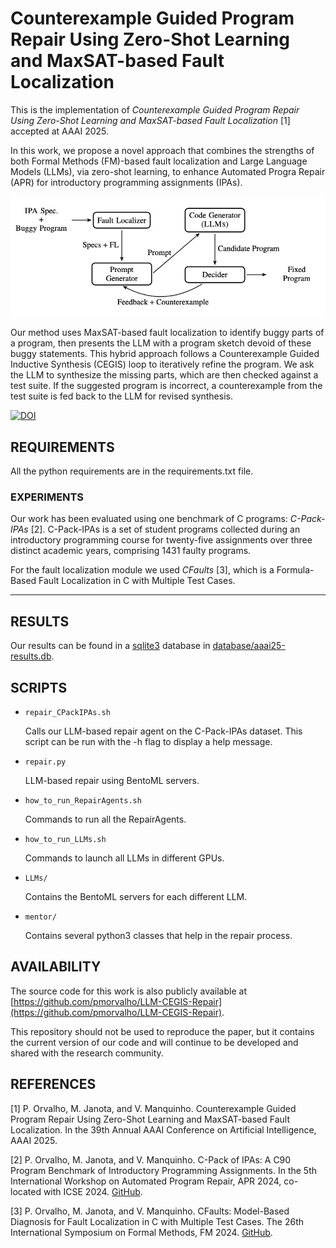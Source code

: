 # Counterexample Guided Program Repair Using Zero-Shot Learning and MaxSAT-based Fault Localization

This is the implementation of _Counterexample Guided Program Repair Using Zero-Shot Learning and MaxSAT-based Fault Localization_ [1] accepted at AAAI 2025.

In this work, we propose a novel approach that combines the strengths of both Formal Methods (FM)-based fault localization and Large Language Models (LLMs), via zero-shot learning, to enhance Automated Progra Repair (APR) for introductory programming assignments (IPAs).

![Overview of our work](LLM-CEGIS-Repair.png)


Our method uses MaxSAT-based fault localization to identify buggy parts of a program, then presents the LLM with a program sketch devoid of these buggy statements.
This hybrid approach follows a Counterexample Guided Inductive Synthesis (CEGIS) loop to iteratively refine the program. We ask the LLM to synthesize the missing parts, which are then checked against a test suite.
If the suggested program is incorrect, a counterexample from the test suite is fed back to the LLM for revised synthesis.

[![DOI](https://zenodo.org/badge/DOI/10.5281/zenodo.14517771.svg)](https://doi.org/10.5281/zenodo.14517771)

## REQUIREMENTS

All the python requirements are in the requirements.txt file.

### EXPERIMENTS

Our work has been evaluated using one benchmark of C programs: _C-Pack-IPAs_ [2]. C-Pack-IPAs is a set of student programs collected during an introductory programming course for twenty-five assignments over three distinct academic years, comprising 1431 faulty programs.

For the fault localization module we used _CFaults_ [3], which is a Formula-Based Fault Localization in C with Multiple Test Cases.

**************************

## RESULTS

Our results can be found in a [sqlite3](https://docs.python.org/3/library/sqlite3.html) database in [database/aaai25-results.db](database/aaai25-results.db).

## SCRIPTS

- `repair_CPackIPAs.sh`

  Calls our LLM-based repair agent on the C-Pack-IPAs dataset.
  This script can be run with the -h flag to display a help message.

- `repair.py`

   LLM-based repair using BentoML servers.

- `how_to_run_RepairAgents.sh`

   Commands to run all the RepairAgents.

- `how_to_run_LLMs.sh`

   Commands to launch all LLMs in different GPUs.

- `LLMs/`

   Contains the BentoML servers for each different LLM.

- `mentor/`

   Contains several python3 classes that help in the repair process.

## AVAILABILITY

The source code for this work is also publicly available at [https://github.com/pmorvalho/LLM-CEGIS-Repair](https://github.com/pmorvalho/LLM-CEGIS-Repair).

This repository should not be used to reproduce the paper, but it contains the current version of our code and will continue to be developed and shared with the research community.

## REFERENCES

[1] P. Orvalho, M. Janota, and V. Manquinho. Counterexample Guided Program Repair Using Zero-Shot Learning and MaxSAT-based Fault Localization. In the 39th Annual AAAI Conference on Artificial Intelligence, AAAI 2025.

[2] P. Orvalho, M. Janota, and V. Manquinho. C-Pack of IPAs: A C90 Program Benchmark of Introductory Programming Assignments. In the 5th International Workshop on Automated Program Repair, APR 2024, co-located with ICSE 2024. [GitHub](https://github.com/pmorvalho/C-Pack-IPAs).

[3] P. Orvalho, M. Janota, and V. Manquinho. CFaults: Model-Based Diagnosis for Fault Localization in C with Multiple Test Cases. The 26th International Symposium on Formal Methods, FM 2024. [GitHub](https://github.com/pmorvalho/CFaults).
